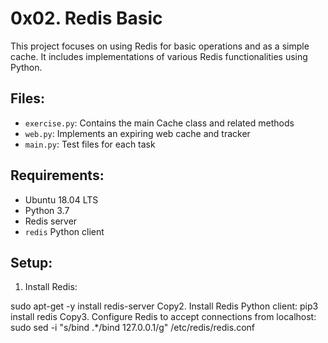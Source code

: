 # 0x02. Redis Basic

This project focuses on using Redis for basic operations and as a simple cache. It includes implementations of various Redis functionalities using Python.

## Files:
- `exercise.py`: Contains the main Cache class and related methods
- `web.py`: Implements an expiring web cache and tracker
- `main.py`: Test files for each task

## Requirements:
- Ubuntu 18.04 LTS
- Python 3.7
- Redis server
- `redis` Python client

## Setup:
1. Install Redis:

sudo apt-get -y install redis-server
Copy2. Install Redis Python client:
pip3 install redis
Copy3. Configure Redis to accept connections from localhost:
sudo sed -i "s/bind .*/bind 127.0.0.1/g" /etc/redis/redis.conf
